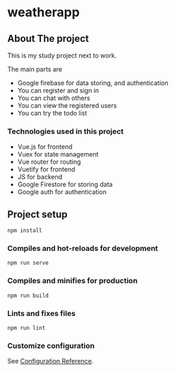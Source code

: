 # weatherapp

## About The project
This is my study project next to work.

The main parts are
* Google firebase for data storing, and authentication
* You can register and sign in
* You can chat with others
* You can view the registered users
* You can try the todo list

### Technologies used in this project

* Vue.js for frontend
* Vuex for state management
* Vue router for routing
* Vuetify for frontend
* JS for backend
* Google Firestore for storing data
* Google auth for authentication


## Project setup
```
npm install
```

### Compiles and hot-reloads for development
```
npm run serve
```

### Compiles and minifies for production
```
npm run build
```

### Lints and fixes files
```
npm run lint
```

### Customize configuration
See [Configuration Reference](https://cli.vuejs.org/config/).
